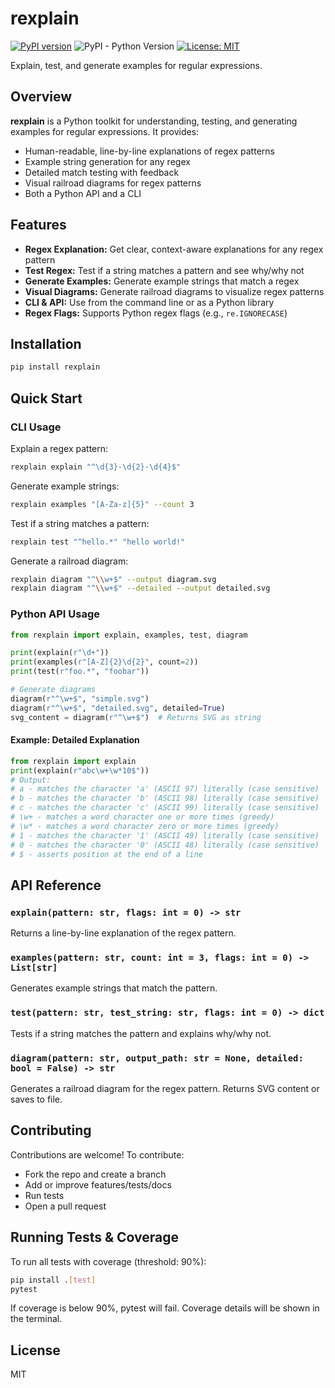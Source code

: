 # rexplain

[![PyPI version](https://img.shields.io/pypi/v/rexplain.svg)](https://pypi.org/project/rexplain/)
![PyPI - Python Version](https://img.shields.io/pypi/pyversions/rexplain)
[![License: MIT](https://img.shields.io/badge/License-MIT-yellow.svg)](https://opensource.org/licenses/MIT)

Explain, test, and generate examples for regular expressions.

## Overview

**rexplain** is a Python toolkit for understanding, testing, and generating examples for regular expressions. It provides:
- Human-readable, line-by-line explanations of regex patterns
- Example string generation for any regex
- Detailed match testing with feedback
- Visual railroad diagrams for regex patterns
- Both a Python API and a CLI

## Features
- **Regex Explanation:** Get clear, context-aware explanations for any regex pattern
- **Test Regex:** Test if a string matches a pattern and see why/why not
- **Generate Examples:** Generate example strings that match a regex
- **Visual Diagrams:** Generate railroad diagrams to visualize regex patterns
- **CLI & API:** Use from the command line or as a Python library
- **Regex Flags:** Supports Python regex flags (e.g., `re.IGNORECASE`)

## Installation

```bash
pip install rexplain
```

## Quick Start

### CLI Usage

Explain a regex pattern:
```bash
rexplain explain "^\d{3}-\d{2}-\d{4}$"
```

Generate example strings:
```bash
rexplain examples "[A-Za-z]{5}" --count 3
```

Test if a string matches a pattern:
```bash
rexplain test "^hello.*" "hello world!"
```

Generate a railroad diagram:
```bash
rexplain diagram "^\\w+$" --output diagram.svg
rexplain diagram "^\\w+$" --detailed --output detailed.svg
```

### Python API Usage

```python
from rexplain import explain, examples, test, diagram

print(explain(r"\d+"))
print(examples(r"[A-Z]{2}\d{2}", count=2))
print(test(r"foo.*", "foobar"))

# Generate diagrams
diagram(r"^\w+$", "simple.svg")
diagram(r"^\w+$", "detailed.svg", detailed=True)
svg_content = diagram(r"^\w+$")  # Returns SVG as string
```

#### Example: Detailed Explanation
```python
from rexplain import explain
print(explain(r"abc\w+\w*10$"))
# Output:
# a - matches the character 'a' (ASCII 97) literally (case sensitive)
# b - matches the character 'b' (ASCII 98) literally (case sensitive)
# c - matches the character 'c' (ASCII 99) literally (case sensitive)
# \w+ - matches a word character one or more times (greedy)
# \w* - matches a word character zero or more times (greedy)
# 1 - matches the character '1' (ASCII 49) literally (case sensitive)
# 0 - matches the character '0' (ASCII 48) literally (case sensitive)
# $ - asserts position at the end of a line
```

## API Reference

### `explain(pattern: str, flags: int = 0) -> str`
Returns a line-by-line explanation of the regex pattern.

### `examples(pattern: str, count: int = 3, flags: int = 0) -> List[str]`
Generates example strings that match the pattern.

### `test(pattern: str, test_string: str, flags: int = 0) -> dict`
Tests if a string matches the pattern and explains why/why not.

### `diagram(pattern: str, output_path: str = None, detailed: bool = False) -> str`
Generates a railroad diagram for the regex pattern. Returns SVG content or saves to file.

## Contributing

Contributions are welcome! To contribute:
- Fork the repo and create a branch
- Add or improve features/tests/docs
- Run tests
- Open a pull request

## Running Tests & Coverage

To run all tests with coverage (threshold: 90%):

```bash
pip install .[test]
pytest
```

If coverage is below 90%, pytest will fail. Coverage details will be shown in the terminal.

## License

MIT
